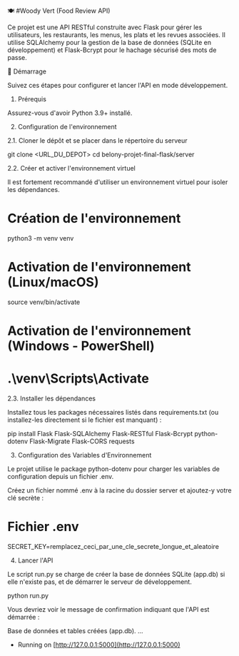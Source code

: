 🍽️ #Woody Vert (Food Review API)

Ce projet est une API RESTful construite avec Flask pour gérer les utilisateurs, les restaurants, les menus, les plats et les revues associées. Il utilise SQLAlchemy pour la gestion de la base de données (SQLite en développement) et Flask-Bcrypt pour le hachage sécurisé des mots de passe.

🚀 Démarrage

Suivez ces étapes pour configurer et lancer l'API en mode développement.

1. Prérequis

Assurez-vous d'avoir Python 3.9+ installé.

2. Configuration de l'environnement

2.1. Cloner le dépôt et se placer dans le répertoire du serveur

git clone <URL_DU_DEPOT>
cd belony-projet-final-flask/server


2.2. Créer et activer l'environnement virtuel

Il est fortement recommandé d'utiliser un environnement virtuel pour isoler les dépendances.

# Création de l'environnement
python3 -m venv venv

# Activation de l'environnement (Linux/macOS)
source venv/bin/activate

# Activation de l'environnement (Windows - PowerShell)
# .\venv\Scripts\Activate


2.3. Installer les dépendances

Installez tous les packages nécessaires listés dans requirements.txt (ou installez-les directement si le fichier est manquant) :

pip install Flask Flask-SQLAlchemy Flask-RESTful Flask-Bcrypt python-dotenv Flask-Migrate Flask-CORS requests


3. Configuration des Variables d'Environnement

Le projet utilise le package python-dotenv pour charger les variables de configuration depuis un fichier .env.

Créez un fichier nommé .env à la racine du dossier server et ajoutez-y votre clé secrète :

# Fichier .env
SECRET_KEY=remplacez_ceci_par_une_cle_secrete_longue_et_aleatoire


4. Lancer l'API

Le script run.py se charge de créer la base de données SQLite (app.db) si elle n'existe pas, et de démarrer le serveur de développement.

python run.py


Vous devriez voir le message de confirmation indiquant que l'API est démarrée :

Base de données et tables créées (app.db).
...
 * Running on [http://127.0.0.1:5000](http://127.0.0.1:5000)


